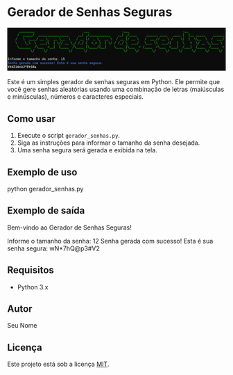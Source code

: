 # Gerador de Senhas Seguras

<p align="center">
  <img src="foto.png" alt="Descrição da imagem">
</p>


Este é um simples gerador de senhas seguras em Python. Ele permite que você gere senhas aleatórias usando uma combinação de letras (maiúsculas e minúsculas), números e caracteres especiais.

## Como usar

1. Execute o script `gerador_senhas.py`.
2. Siga as instruções para informar o tamanho da senha desejada.
3. Uma senha segura será gerada e exibida na tela.

## Exemplo de uso

python gerador_senhas.py

## Exemplo de saída

Bem-vindo ao Gerador de Senhas Seguras!

Informe o tamanho da senha: 12
Senha gerada com sucesso! Esta é sua senha segura:
wN*7hQ@p3#V2


## Requisitos

- Python 3.x

## Autor

Seu Nome

## Licença

Este projeto está sob a licença [MIT](https://opensource.org/licenses/MIT).
